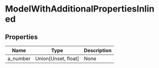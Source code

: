 # ModelWithAdditionalPropertiesInlined


## Properties
Name | Type | Description
------------ | ------------- | -------------
a_number | Union[Unset, float] | None

